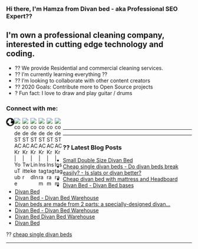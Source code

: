 ### Hi there, I'm Hamza from Divan bed - aka Professional SEO Expert??
## I'm own a professional cleaning company, interested in cutting edge technology and coding.

- ?? We provide Residential and commercial cleaning services.
- ?? I’m currently learning everything ??
- ?? I’m looking to collaborate with other content creators
- ?? 2020 Goals: Contribute more to Open Source projects
- ? Fun fact: I love to draw and play guitar / drums


### Connect with me:

[<img align="left" alt="codeSTACKr.com" width="22px" src="https://raw.githubusercontent.com/iconic/open-iconic/master/svg/globe.svg" />][website]
[<img align="left" alt="codeSTACKr | YouTube" width="22px" src="https://cdn.jsdelivr.net/npm/simple-icons@v3/icons/youtube.svg" />][youtube]
[<img align="left" alt="codeSTACKr | Twitter" width="22px" src="https://cdn.jsdelivr.net/npm/simple-icons@v3/icons/twitter.svg" />][twitter]
[<img align="left" alt="codeSTACKr | LinkedIn" width="22px" src="https://cdn.jsdelivr.net/npm/simple-icons@v3/icons/linkedin.svg" />][linkedin]
[<img align="left" alt="codeSTACKr | Instagram" width="22px" src="https://cdn.jsdelivr.net/npm/simple-icons@v3/icons/instagram.svg" />][instagram]
[<img align="left" alt="codeSTACKr | Instagram" width="22px" src="https://cdn.jsdelivr.net/npm/simple-icons@v3/icons/pinterest.svg" />][pinterest]
[<img align="left" alt="codeSTACKr | Instagram" width="22px" src="https://cdn.jsdelivr.net/npm/simple-icons@v3/icons/facebook.svg" />][facebook]

<br />

---

---

### ?? Latest Blog Posts

<!-- BLOG-POST-LIST:START -->
- [Small Double Size Divan Bed](https://divanbedwarehouselondon.tumblr.com/post/691828568646467584)
- [Cheap single divan beds - Do divan beds break easily? - Is slats or divan better?](https://www.youtube.com/watch?v=uwcbNQ_OP2I)
- [Cheap divan bed with mattress and Headboard](https://divanbedwarehouselondon.tumblr.com/post/690937717368995840)
- [Divan Bed  -  Divan Bed bases](https://www.youtube.com/watch?v=GZ2KPm4gc5g)
- [Divan Bed](https://divanbedwarehouselondon.tumblr.com/post/663292151490347008)
- [Divan Bed - Divan Bed Warehouse](https://divanbedwarehouselondon.tumblr.com/post/662924167446921216)
- [Divan beds are made from 2 parts: a specially-designed divan...](https://divanbedwarehouselondon.tumblr.com/post/662849787517976576)
- [Divan Bed - Divan Bed Warehouse](https://divanbedwarehouselondon.tumblr.com/post/662849634654371840)
- [Divan Bed   Divan Bed Warehouse](https://www.youtube.com/watch?v=yermOsBVRFA)
- [Divan Bed](https://divanbedwarehouselondon.tumblr.com/post/662581623370514432)
<!-- BLOG-POST-LIST:END -->

?? [cheap single divan beds](https://dreamfurnitures.co.uk/shop/cheap-single-divan-beds/)

---


[website]: https://dreamfurnitures.co.uk/shop/cheap-single-divan-beds/
[twitter]: https://twitter.com/beds_divan
[youtube]: https://www.youtube.com/channel/UCnltp_d5V1T7S-WV_aT_L0A/videos
[instagram]: https://www.instagram.com/Dreamfurnitures.co.uk_/
[linkedin]: https://www.linkedin.com/company/dream-furniture-uk/
[pinterest]: https://www.pinterest.com/dreamfurnitures
[facebook]: https://www.facebook.com/Dreamfurnituresstore
